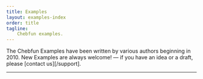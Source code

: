 ```yaml
---
title: Examples
layout: examples-index
order: title
tagline:
    Chebfun examples.
---
```


The Chebfun Examples have been written by various authors
beginning in 2010.  New Examples are always welcome! &mdash; if
you have an idea or a draft, please [contact us][/support].

<!-- 
The Examples are updated from time to time, but the original
date is retained. That is why, for example, you will sometimes
see an example dated in one year referencing a paper from a
later year.

In the early years especially, MathJax was not yet being
used for mathematical formatting within Matlab/Publish.
Accordingly, some of the formatting in early examples may
require some patience on the part of the reader.
 -->
 
----